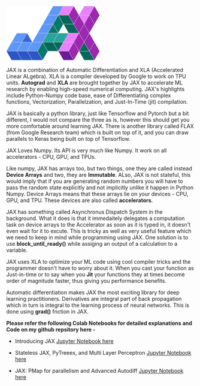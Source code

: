 
![](/images/jax_logo_250px.png)



JAX is a combination of Automatic Differentiation and XLA (Accelerated Linear ALgebra). XLA is a compiler developed by Google to work on TPU units. **Autograd** and **XLA** are brought together by JAX to accelerate ML research by enabling high-speed numerical computing. JAX's highlights include Python-Numpy code base, ease of Differentiating complex functions, Vectorization, Parallelzation, and Just-In-Time (jit) compilation.

JAX is basically a python library, just like Tensorflow and Pytorch but a bit different, I would not compare the three as is, however this should get you more comfortable around learning JAX. There is another library called FLAX (from Google Research team) which is built on top of it, and you can draw parallels to Keras being built on top of Tensorflow.

JAX Loves Numpy. Its API is very much like Numpy. It work on all accelerators - CPU, GPU, and TPUs.

Like numpy, JAX has arrays too, but two things, one they are called instead **Device Arrays** and two, they are **Immutable**. ALso, JAX is not stateful, this would imply that if you are generating random numbers you will have to pass the random state explicitly and not implicitly unlike it happen in Python Numpy. Device Arrays means that these arrays lie on your devices - CPU, GPU, and TPU. These devices are also called **accelerators**.

JAX has something called Asynchronus Dispatch System in the background. What it does is that it immedaitely delegates a computation task on device arrays to the Accelerator as soon as it is typed in, it doesn't even wait for it to excute. This is tricky as well as very useful feature which we need to keep in mind while programming using JAX. One solution is to use **block_until_ready()** while assiging an output of a calculation to a variable.

JAX uses XLA to optimize your ML code using cool compiler tricks and the programmer doesn't have to worry about it. When you cast your function as Just-in-time or to say when you **Jit** your functions they at times become order of magnitude faster, thus giving you performance benefits.

Automatic differentiation makes JAX the most exciting library for deep learning practitioners. Derivatives are integral part of back propagation which in turn is integral to the learning process of neural networks. This is done using **grad()** fnction in JAX.

**Please refer the following Colab Notebooks for detailed explanations and Code on my github repsitory here -** 

* Introducing JAX [Jupyter Notebook here](https://github.com/yvrjsharma/JAX/blob/main/JAX_1.ipynb)

* Stateless JAX, PyTreees, and Multi Layer Perceptron [Jupyter Notebook here](https://github.com/yvrjsharma/JAX/blob/main/JAX_2.ipynb)

* JAX: PMap for parallelism and Advanced Autodiff [Jupyter Notebook here](https://github.com/yvrjsharma/JAX/blob/main/JAX_3.ipynb)
